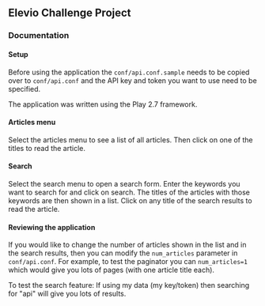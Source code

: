 ## Elevio Challenge Project

### Documentation

#### Setup

Before using the application the `conf/api.conf.sample` needs to be copied over to `conf/api.conf` 
and the API key and token you want to use need to be specified. 

The application was written using the Play 2.7 framework.

#### Articles menu

Select the articles menu to see a list of all articles. Then click on one of the titles to read the article.

#### Search

Select the search menu to open a search form. Enter the keywords you want to search for and click on search. 
The titles of the articles with those keywords are then shown in a list. Click on any title of the search results to read the article. 

#### Reviewing the application

If you would like to change the number of articles shown in the list and in the search results, then you can
modify the `num_articles` parameter in `conf/api.conf`. For example, to test the paginator you can `num_articles=1` 
which would give you lots of pages (with one article title each).

To test the search feature: If using my data (my key/token) then searching for "api" will give you lots of results. 

